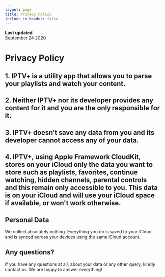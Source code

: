 ```yaml
---
layout: page
title: Privacy Policy
include_in_header: false
---
```


**Last updated**  
September 24 2020

# Privacy Policy
## 1. IPTV+ is a utility app that allows you to parse your playlists and watch your content.

## 2. Neither IPTV+ nor its developer provides any content for it and you are the only responsible for it.

## 3. IPTV+ doesn't save any data from you and its developer cannot access any of your data.

## 4. IPTV+, using Apple Framework CloudKit, stores on your iCloud only the data you want to store such as playlists, favorites, continue watching, hidden channels, parental controls and this remain only accessible to you. This data is on your iCloud and will use your iCloud space if available, or won't work otherwise.

## Personal Data

We collect absolutely nothing.
Everything you do is saved to your iCloud and is synced across your devices using the same iCloud account.

## Any questions?

If you have any questions at all, about your data or any other query, kindly contact us. We are happy to answer everything!
